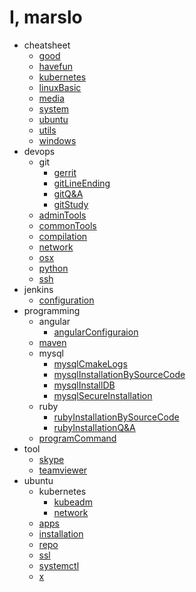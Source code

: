 # I, marslo

- cheatsheet
  * [good](cheatsheet/good.md)
  * [havefun](cheatsheet/havefun.md)
  * [kubernetes](cheatsheet/kubernetes.md)
  * [linuxBasic](cheatsheet/linuxBasic.md)
  * [media](cheatsheet/media.md)
  * [system](cheatsheet/system.md)
  * [ubuntu](cheatsheet/ubuntu.md)
  * [utils](cheatsheet/utils.md)
  * [windows](cheatsheet/windows.md)
- devops
  - git
    * [gerrit](devops/git/gerrit.md)
    * [gitLineEnding](devops/git/gitLineEnding.md)
    * [gitQ&A](devops/git/gitQ&A.md)
    * [gitStudy](devops/git/gitStudy.md)
  * [adminTools](devops/adminTools.md)
  * [commonTools](devops/commonTools.md)
  * [compilation](devops/compilation.md)
  * [network](devops/network.md)
  * [osx](devops/osx.md)
  * [python](devops/python.md)
  * [ssh](devops/ssh.md)
- jenkins
  * [configuration](jenkins/configuration.md)
- programming
  - angular
    * [angularConfiguraion](programming/angular/angularConfiguraion.md)
  - [maven](programming/maven/README.md)
  - mysql
    * [mysqlCmakeLogs](programming/mysql/mysqlCmakeLogs.md)
    * [mysqlInstallationBySourceCode](programming/mysql/mysqlInstallationBySourceCode.md)
    * [mysqlInstallDB](programming/mysql/mysqlInstallDB.md)
    * [mysqlSecureInstallation](programming/mysql/mysqlSecureInstallation.md)
  - ruby
    * [rubyInstallationBySourceCode](programming/ruby/rubyInstallationBySourceCode.md)
    * [rubyInstallationQ&A](programming/ruby/rubyInstallationQ&A.md)
  * [programCommand](programming/programCommand.md)
- tool
  * [skype](tool/skype.md)
  * [teamviewer](tool/teamviewer.md)
- ubuntu
  - kubernetes
    * [kubeadm](ubuntu/kubernetes/kubeadm.md)
    * [network](ubuntu/kubernetes/network.md)
  * [apps](ubuntu/apps.md)
  * [installation](ubuntu/installation.md)
  * [repo](ubuntu/repo.md)
  * [ssl](ubuntu/ssl.md)
  * [systemctl](ubuntu/systemctl.md)
  * [x](ubuntu/x.md)
